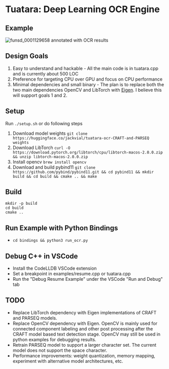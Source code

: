 # Tuatara: Deep Learning OCR Engine

## Example
![funsd_0001129658 annotated with OCR results](https://raw.githubusercontent.com/jackvial/tuatara/main/outputs/funsd_0001129658_annotated_with_ocr_results.png)

## Design Goals
1. Easy to understand and hackable - All the main code is in tuatara.cpp and is currently about 500 LOC
2. Preference for targeting CPU over GPU and focus on CPU performance
3. Minimal dependencies and small binary - The plan is to replace both the two main dependencies OpenCV and LibTorch with [Eigen](https://eigen.tuxfamily.org/index.php?title=Main_Page). I believe this will support goals 1 and 2.

## Setup
Run `./setup.sh` or do following steps
1. Download model weights `git clone https://huggingface.co/jackvial/tuatara-ocr-CRAFT-and-PARSEQ weights`
2. Download LibTorch `curl -O https://download.pytorch.org/libtorch/cpu/libtorch-macos-2.0.0.zip && unzip libtorch-macos-2.0.0.zip`
3. Install opencv `brew install opencv`
4. Download and build pybind11 `git clone https://github.com/pybind/pybind11.git && cd pybind11 && mkdir build && cd build && cmake .. && make`

## Build
```
mkdir -p build
cd build
cmake ..
```

## Run Example with Python Bindings
- `cd bindings && python3 run_ocr.py`

## Debug C++ in VSCode
- Install the CodeLLDB VSCode extension
- Set a breakpoint in examples/resume.cpp or tuatara.cpp
- Run the "Debug Resume Example" under the VSCode "Run and Debug" tab

## TODO
- Replace LibTorch dependency with Eigen implementations of CRAFT and PARSEQ models.
- Replace OpenCV dependency with Eigen. OpenCV is mainly used for connected component labeling and other post processing after the CRAFT model based text detection stage. OpenCV may still be used in python examples for debugging results.
- Retrain PARSEQ model to support a larger character set. The current model does not support the space character.
- Performance improvements: weight quantization, memory mapping, experiment with alternative model architectures, etc.